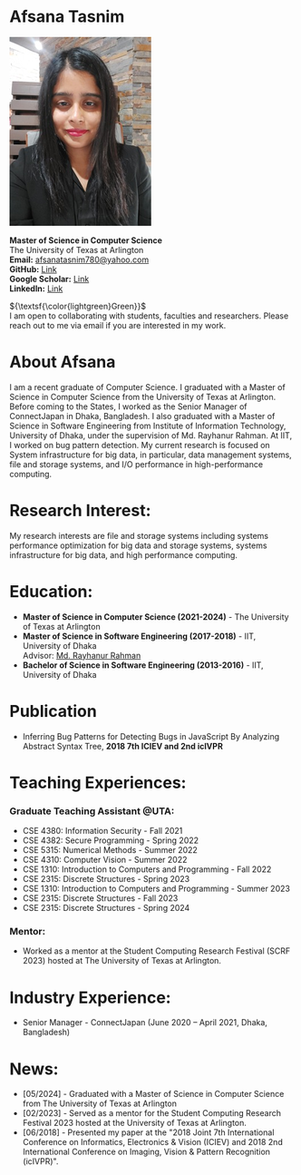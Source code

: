 
# Afsana Tasnim
![MyImage](mimi3.jpg)

**Master of Science in Computer Science**  
The University of Texas at Arlington  
**Email:** <span style="color: black; text-decoration: none;">afsanatasnim780@yahoo.com</span> <br/>
**GitHub:** <a href = "https://github.com/AfsanaTasnim">Link</a> <br/>
**Google Scholar:** <a href = "https://scholar.google.com/citations?user=P4_LIl8AAAAJ&hl=en&oi=sra">Link</a> <br/>
**LinkedIn:** <a href="https://www.linkedin.com/in/atmimi">Link</a>

${\textsf{\color{lightgreen}Green}}$ <br/>
I am open to collaborating with students, faculties and researchers. Please reach out to me via email if you are interested in my work. <br/>


# About Afsana
I am a recent graduate of Computer Science. I graduated with a Master of Science in Computer Science from the University of Texas at Arlington. Before coming to the States, I worked as the Senior Manager of ConnectJapan in Dhaka, Bangladesh. I also graduated with a Master of Science in Software Engineering from Institute of Information Technology, University of Dhaka, under the supervision of Md. Rayhanur Rahman. At IIT, I worked on bug pattern detection. My current research is focused on System infrastructure for big data, in particular, data management systems, file and storage systems, and I/O performance in high-performance computing.

# Research Interest:

My research interests are file and storage systems including systems performance optimization for big data and storage systems, systems infrastructure for big data, and high performance computing. 

# Education:
- **Master of Science in Computer Science (2021-2024)** - The University of Texas at Arlington
- **Master of Science in Software Engineering (2017-2018)** - IIT, University of Dhaka <br/>
  Advisor: <a href = "https://rayhanur-rahman.github.io/">Md. Rayhanur Rahman</a> <br/>
- **Bachelor of Science in Software Engineering (2013-2016)** - IIT, University of Dhaka

# Publication
- Inferring Bug Patterns for Detecting Bugs in JavaScript By Analyzing Abstract Syntax Tree, **2018 7th ICIEV and 2nd icIVPR**

# Teaching Experiences:
### Graduate Teaching Assistant @UTA:
- CSE 4380: Information Security - Fall 2021
- CSE 4382: Secure Programming - Spring 2022
- CSE 5315: Numerical Methods - Summer 2022
- CSE 4310: Computer Vision - Summer 2022
- CSE 1310: Introduction to Computers and Programming - Fall 2022
- CSE 2315: Discrete Structures - Spring 2023
- CSE 1310: Introduction to Computers and Programming - Summer 2023
- CSE 2315: Discrete Structures - Fall 2023
- CSE 2315: Discrete Structures - Spring 2024

### Mentor:
- Worked as a mentor at the Student Computing Research Festival (SCRF 2023) hosted at The University of Texas at Arlington.

# Industry Experience:
- Senior Manager - ConnectJapan (June 2020 – April 2021, Dhaka, Bangladesh)

# News:
- [05/2024] - Graduated with a Master of Science in Computer Science from The University of Texas at Arlington
- [02/2023] - Served as a mentor for the Student Computing Research Festival 2023 hosted at the University of Texas at Arlington.
- [06/2018] - Presented my paper at the "2018 Joint 7th International Conference on Informatics, Electronics & Vision (ICIEV) and 2018 2nd International Conference on Imaging, Vision & Pattern Recognition (icIVPR)".

